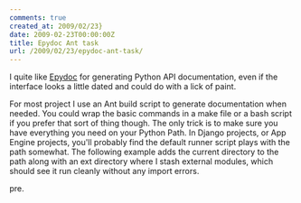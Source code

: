 ```yaml
---
comments: true
created_at: 2009/02/23}
date: 2009-02-23T00:00:00Z
title: Epydoc Ant task
url: /2009/02/23/epydoc-ant-task/
---
```


I quite like [Epydoc](http://epydoc.sourceforge.net/) for generating Python API documentation, even if the interface looks a little dated and could do with a lick of paint.

For most project I use an Ant build script to generate documentation when needed. You could wrap the basic commands in a make file or a bash script if you prefer that sort of thing though. The only trick is to make sure you have everything you need on your Python Path. In Django projects, or App Engine projects, you'll probably find the default runner script plays with the path somewhat. The following example adds the current directory to the path along with an ext directory where I stash external modules, which should see it run cleanly without any import errors.

pre. <project name="secretproject" default="create-api">
<property name="name" value="secretproject"/>
<property name="parent" value="/www/projects"/>
<property name="api" value="/www/project/secretproject/api"/>
<target name="create-api" description="Generate API documentation with epydoc">
<exec executable="/bin/sh">
<env key="PYTHONPATH" value="${parent}:${parent}/${name}/ext:$PYTHONPATH"/>
<env key="DJANGO_SETTINGS_MODULE" value="${name}.settings"/>
<arg line="-c 'epydoc --html -o ${api} --name ${name} --graph all ${name}'"/>
</exec>
</target>
</project>
